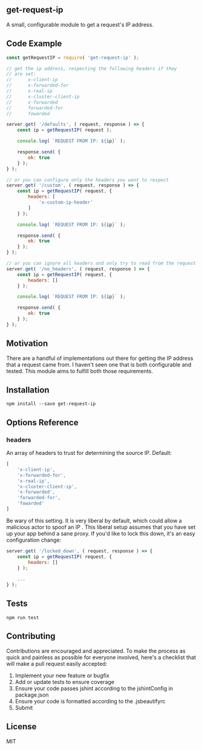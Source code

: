 ## get-request-ip

A small, configurable module to get a request's IP address.

## Code Example

```javascript
const getRequestIP = require( 'get-request-ip' );

// get the ip address, respecting the following headers if they
// are set:
//      x-client-ip
//      x-forwarded-for
//      x-real-ip
//      x-cluster-client-ip
//      x-forwarded
//      forwarded-for
//      fowarded

server.get( '/defaults', ( request, response ) => {
    const ip = getRequestIP( request );

    console.log( `REQUEST FROM IP: ${ip}` );

    response.send( {
        ok: true
    } );
} );

// or you can configure only the headers you want to respect
server.get( '/custom', ( request, response ) => {
    const ip = getRequestIP( request, {
        headers: [
            'x-custom-ip-header'
        ]
    } );

    console.log( `REQUEST FROM IP: ${ip}` );

    response.send( {
        ok: true
    } );
} );

// or you can ignore all headers and only try to read from the request's connection
server.get( '/no_headers', ( request, response ) => {
    const ip = getRequestIP( request, {
        headers: []
    } );

    console.log( `REQUEST FROM IP: ${ip}` );

    response.send( {
        ok: true
    } );
} );
```

## Motivation

There are a handful of implementations out there for getting the IP address that a request
came from. I haven't seen one that is both configurable and tested. This module aims to
fulfill both those requirements.

## Installation

```
npm install --save get-request-ip
```

## Options Reference

### headers

An array of headers to trust for determining the source IP. Default:

```javascript
[
    'x-client-ip',
    'x-forwarded-for',
    'x-real-ip',
    'x-cluster-client-ip',
    'x-forwarded',
    'forwarded-for',
    'fowarded'
]
```

Be wary of this setting. It is very liberal by default, which could allow a malicious actor
to spoof an IP . This liberal setup assumes that you have set up your app behind a sane proxy.
If you'd like to lock this down, it's an easy configuration change:

```javascript
server.get( '/locked_down', ( request, response ) => {
    const ip = getRequestIP( request, {
        headers: []
    } );
    
    ...
} );
```

## Tests

```
npm run test
```

## Contributing

Contributions are encouraged and appreciated. To make the process as quick and
painless as possible for everyone involved, here's a checklist that will make
a pull request easily accepted:

 1) Implement your new feature or bugfix
 2) Add or update tests to ensure coverage
 3) Ensure your code passes jshint according to the jshintConfig in package.json
 4) Ensure your code is formatted according to the .jsbeautifyrc
 5) Submit

## License

MIT
